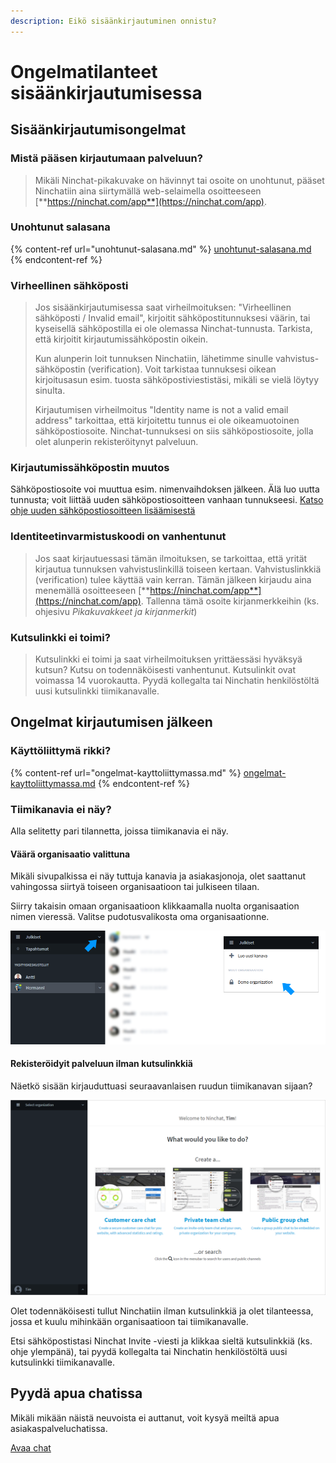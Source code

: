 ```yaml
---
description: Eikö sisäänkirjautuminen onnistu?
---
```


# Ongelmatilanteet sisäänkirjautumisessa

## Sisäänkirjautumisongelmat <a href="sisaankirjautumisongelmat" id="sisaankirjautumisongelmat"></a>

### Mistä pääsen kirjautumaan palveluun?

> Mikäli Ninchat-pikakuvake on hävinnyt tai osoite on unohtunut, pääset Ninchatiin aina siirtymällä web-selaimella osoitteeseen [**https://ninchat.com/app**](https://ninchat.com/app).

### Unohtunut salasana

{% content-ref url="unohtunut-salasana.md" %}
[unohtunut-salasana.md](unohtunut-salasana.md)
{% endcontent-ref %}

### Virheellinen sähköposti <a href="virheellinen-sahkoposti" id="virheellinen-sahkoposti"></a>

> Jos sisäänkirjautumisessa saat virheilmoituksen: "Virheellinen sähköposti / Invalid email", kirjoitit sähköpostitunnuksesi väärin, tai kyseisellä sähköpostilla ei ole olemassa Ninchat-tunnusta. Tarkista, että kirjoitit kirjautumissähköpostin oikein.
>
> Kun alunperin loit tunnuksen Ninchatiin, lähetimme sinulle vahvistus-sähköpostin (verification). Voit tarkistaa tunnuksesi oikean kirjoitusasun esim. tuosta sähköpostiviestistäsi, mikäli se vielä löytyy sinulta.
>
> Kirjautumisen virheilmoitus "Identity name is not a valid email address" tarkoittaa, että kirjoitettu tunnus ei ole oikeamuotoinen sähköpostiosoite. Ninchat-tunnuksesi on siis sähköpostiosoite, jolla olet alunperin rekisteröitynyt palveluun.

### Kirjautumissähköpostin muutos <a href="kirjautumissahkopostin-muutos" id="kirjautumissahkopostin-muutos"></a>

Sähköpostiosoite voi muuttua esim. nimenvaihdoksen jälkeen. Älä luo uutta tunnusta; voit liittää uuden sähköpostiosoitteen vanhaan tunnukseesi. [Katso ohje uuden sähköpostiosoitteen lisäämisestä](https://support.ninchat.com/ninchat-support/kayttajatili/kayttajaasetukset#uuden-kirjautumissahkopostin-lisaaminen)

### Identiteetinvarmistuskoodi on vanhentunut

> Jos saat kirjautuessasi tämän ilmoituksen, se tarkoittaa, että yrität kirjautua tunnuksen vahvistuslinkillä toiseen kertaan. Vahvistuslinkkiä (verification) tulee käyttää vain kerran. Tämän jälkeen kirjaudu aina menemällä osoitteeseen [**https://ninchat.com/app**](https://ninchat.com/app). Tallenna tämä osoite kirjanmerkkeihin (ks. ohjesivu _Pikakuvakkeet ja kirjanmerkit_)

### Kutsulinkki ei toimi?

> Kutsulinkki ei toimi ja saat virheilmoituksen yrittäessäsi hyväksyä kutsun? Kutsu on todennäköisesti vanhentunut. Kutsulinkit ovat voimassa 14 vuorokautta. Pyydä kollegalta tai Ninchatin henkilöstöltä uusi kutsulinkki tiimikanavalle.

## Ongelmat kirjautumisen jälkeen

### Käyttöliittymä rikki?

{% content-ref url="ongelmat-kayttoliittymassa.md" %}
[ongelmat-kayttoliittymassa.md](ongelmat-kayttoliittymassa.md)
{% endcontent-ref %}

### Tiimikanavia ei näy?

Alla selitetty pari tilannetta, joissa tiimikanavia ei näy.

#### Väärä organisaatio valittuna

Mikäli sivupalkissa ei näy tuttuja kanavia ja asiakasjonoja, olet saattanut vahingossa siirtyä toiseen organisaatioon tai julkiseen tilaan.

Siirry takaisin omaan organisaatioon klikkaamalla nuolta organisaation nimen vieressä. Valitse pudotusvalikosta oma organisaationne.

![Vaihda organisaatio organisaatiovalikosta](../.gitbook/assets/problem-wrong-organization.png)

#### Rekisteröidyit palveluun ilman kutsulinkkiä

Näetkö sisään kirjauduttuasi seuraavanlaisen ruudun tiimikanavan sijaan?

![](<../.gitbook/assets/welcome screen (3).png>)

Olet todennäköisesti tullut Ninchatiin ilman kutsulinkkiä ja olet tilanteessa, jossa et kuulu mihinkään organisaatioon tai tiimikanavalle.

Etsi sähköpostistasi Ninchat Invite -viesti ja klikkaa sieltä kutsulinkkiä (ks. ohje ylempänä), tai pyydä kollegalta tai Ninchatin henkilöstöltä uusi kutsulinkki tiimikanavalle.

## Pyydä apua chatissa <a href="pyyda-apua-chatissa" id="pyyda-apua-chatissa"></a>

Mikäli mikään näistä neuvoista ei auttanut, voit kysyä meiltä apua asiakaspalveluchatissa.

[Avaa chat](https://ninchat.com/contact?help)
